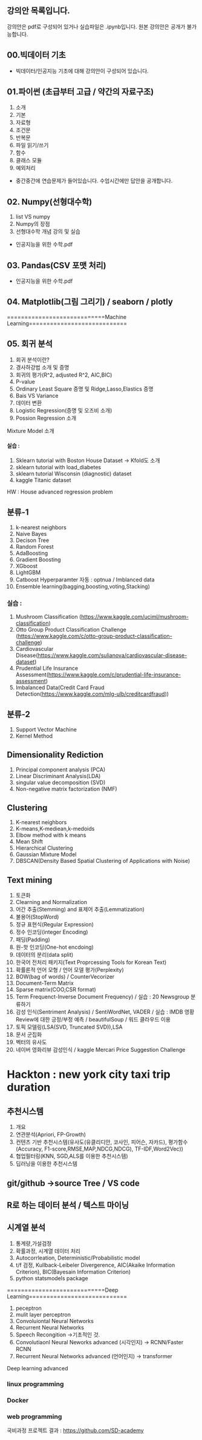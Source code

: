 ## 강의안 목록입니다.

강의안은 pdf로 구성되어 있거나 실습파일은 .ipynb입니다. 원본 강의안은 공개가 불가능합니다.


## 00.빅데이터 기초
 - 빅데이터/인공지능 기초에 대해 강의안이 구성되어 있습니다.


## 01.파이썬 (초급부터 고급 / 약간의 자료구조)
1) 소개
2) 기본
3) 자료형
4) 조건문
5) 반복문
6) 파일 읽기/쓰기
7) 함수
8) 클래스 모듈
9) 예외처리

- 중간중간에 연습문제가 들어있습니다. 수업시간에만 답안을 공개합니다.


## 02. Numpy(선형대수학)
1) list VS numpy
2) Numpy의 장점
3) 선형대수학 개념 강의 및 실습

+ 인공지능을 위한 수학.pdf

## 03. Pandas(CSV 포맷 처리)

+ 인공지능을 위한 수학.pdf

## 04. Matplotlib(그림 그리기)  / seaborn / plotly 

============================Machine Learning============================
## 05. 회귀 분석
1) 회귀 분석이란?
2) 경사하강법 소개 및 증명
3) 회귀의 평가(R^2, adjusted R^2, AIC,BIC)
4) P-value
5) Ordinary Least Square 증명 및 Ridge,Lasso,Elastics 증명
6) Bais VS Variance
7) 데이터 변환
8) Logistic Regression(증명 및 오즈비 소개)
9) Possion Regression 소개

Mixture Model 소개

#### 실습 : 
1) Sklearn tutorial with Boston House Dataset -> Kfold도 소개
2) sklearn tutorial with load_diabetes
3) sklearn tutorial Wisconsin (diagnostic) dataset
4) kaggle Titanic dataset

HW : House advanced regression problem

## 분류-1
1) k-nearest neighbors
2) Naive Bayes
3) Decison Tree
4) Random Forest
5) AdaBoosting
6) Gradient Boosting
7) XGboost
8) LightGBM
9) Catboost
Hyperparamter 자동 : optnua /  Imblanced data
11) Ensemble learning(bagging,boosting,voting,Stacking)

### 실습 : 
1) Mushroom Classification (https://www.kaggle.com/uciml/mushroom-classification)
2) Otto Group Product Classification Challenge (https://www.kaggle.com/c/otto-group-product-classification-challenge)
3) Cardiovascular Disease(https://www.kaggle.com/sulianova/cardiovascular-disease-dataset)
4) Prudential Life Insurance Assessment(https://www.kaggle.com/c/prudential-life-insurance-assessment)
5) Imbalanced Data(Credit Card Fraud Detection(https://www.kaggle.com/mlg-ulb/creditcardfraud))

## 분류-2
1) Support Vector Machine
2) Kernel Method

## Dimensionality Rediction
1) Principal component analysis (PCA)
2) Linear Discriminant Analysis(LDA)
3) singular value decomposition (SVD)
4) Non-negative matrix factorization (NMF)

## Clustering
1) K-nearest neighbors
2) K-means,K-mediean,k-medoids
3) Elbow method with k means
4) Mean Shift
5) Hierarchical Clustering
6) Gaussian Mixture Model
7) DBSCAN(Density Based Spatial Clustering of Applications with Noise)

## Text mining
1) 토큰화
2) Clearning and Normalization
3) 어간 추출(Stemming) and 표제어 추출(Lemmatization)
4) 불용어(StopWord)
5) 정규 표현식(Regular Expression)
6) 정수 인코딩(integer Encoding)
7) 패딩(Padding)
8) 원-핫 인코딩(One-hot encdoing)
9) 데이터의 분리(data split)
10) 한국어 전처리 패키지(Text Proprcessing Tools for Korean Text)
11) 확률론적 언어 모형 / 언어 모델 평가(Perplexity)
12) BOW(bag of words) / CounterVecorizer
13) Document-Term Matrix
14) Sparse matrix(COO,CSR format)
15) Term Frequenct-Inverse Document Frequency) / 실습 : 20 Newsgroup 분류하기
16) 감성 인식(Sentriment Analysis) / SentiWordNet, VADER / 실습 : IMDB  영황 Review에 대한 긍정/부정 예측 / beautifulSoup / 워드 클라우드 이용
17) 토픽 모델링(LSA(SVD, Truncated SVD)),LSA
18) 문서 군집화
19) 벡터의 유사도 
20) 네이버 영화리뷰 감성인식 / kaggle Mercari Price Suggestion Challenge

# Hackton : new york city taxi trip duration

## 추천시스템
1) 개요
2) 연관분석(Apriori, FP-Growth)
3) 컨텐츠 기반 추천시스템(유사도(유클리디안, 코사인, 피어슨, 자카드), 평가함수(Accuracy, F1-score,RMSE,MAP,NDCG,NDCG), TF-IDF,Word2Vec))
4) 협업필터링(KNN, SGD,ALS를 이용한 추천시스템)
5) 딥러닝을 이용한 추천시스템

## git/github ->source Tree / VS code

## R로 하는 데이터 분석 / 텍스트 마이닝

## 시계열 분석
1) 통계량,가설검정
2) 확률과정, 시계열 데이터 처리
3) Autocorrleation, Deterministic/Probabilistic model
4) t/f 검정, Kullback-Leibeler Divergerence, AIC(Akaike Information Criterion), BIC(Bayesain Information Criterion)
5) python statsmodels package

============================Deep Learning============================
1. peceptron
2. mulit layer perceptron
3. Convoluiontal Neural Networks
4. Recurrent Neural Networks
5. Speech Recongition ->기초적인 것.
6. Convolutiaonl Neural Neworks advanced (시각인지) -> RCNN/Faster RCNN
7. Recurrent Neural Networks advanced (언어인지) -> transformer

Deep learning advanced


### linux programming 
### Docker
### web programming

국비과정 프로젝트 결과 : https://github.com/SD-academy
